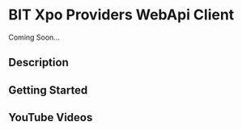 # BIT Xpo Providers WebApi Client


Coming Soon...

## Description

## Getting Started

## YouTube Videos



